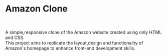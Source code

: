 <h1>Amazon Clone</h1><br><p>A simple,responsive clone of the Amazon website created using only HTML and CSS.<br>
This project aims to replicate the layout,design and functionality of Amazon's homepage to enhance front-end development skills.</p>
